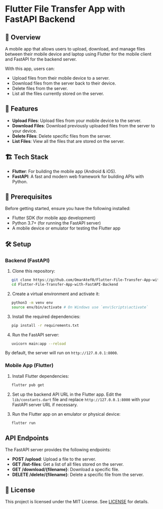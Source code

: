 # Flutter File Transfer App with FastAPI Backend

## 📌 Overview

A mobile app that allows users to upload, download, and manage files between their mobile device and laptop using Flutter for the mobile client and FastAPI for the backend server.

With this app, users can:

- Upload files from their mobile device to a server.
- Download files from the server back to their device.
- Delete files from the server.
- List all the files currently stored on the server.

## 🚀 Features

- **Upload Files**: Upload files from your mobile device to the server.
- **Download Files**: Download previously uploaded files from the server to your device.
- **Delete Files**: Delete specific files from the server.
- **List Files**: View all the files that are stored on the server.

## 🏗️ Tech Stack

- **Flutter**: For building the mobile app (Android & iOS).
- **FastAPI**: A fast and modern web framework for building APIs with Python.

## 📱 Prerequisites

Before getting started, ensure you have the following installed:

- Flutter SDK (for mobile app development)
- Python 3.7+ (for running the FastAPI server)
- A mobile device or emulator for testing the Flutter app

## 🛠️ Setup

### Backend (FastAPI)

1. Clone this repository:

```sh
   git clone https://github.com/OmarAtef0/Flutter-File-Transfer-App-with-FastAPI-Backend.git
   cd Flutter-File-Transfer-App-with-FastAPI-Backend
```

2. Create a virtual environment and activate it:

```sh
   python3 -m venv env
   source env/bin/activate # On Windows use `env\Scripts\activate`
```

3. Install the required dependencies:

```sh
   pip install -r requirements.txt
```

4. Run the FastAPI server:

```sh
   uvicorn main:app --reload
```

By default, the server will run on `http://127.0.0.1:8000`.

### Mobile App (Flutter)

1. Install Flutter dependencies:

```sh
   flutter pub get
```

2. Set up the backend API URL in the Flutter app. Edit the `lib/constants.dart` file and replace `http://127.0.0.1:8000` with your FastAPI server URL if necessary.

3. Run the Flutter app on an emulator or physical device:

```sh
   flutter run
```

## API Endpoints

The FastAPI server provides the following endpoints:

- **POST /upload**: Upload a file to the server.
- **GET /list-files**: Get a list of all files stored on the server.
- **GET /download/{filename}**: Download a specific file.
- **DELETE /delete/{filename}**: Delete a specific file from the server.

## 📜 License

This project is licensed under the MIT License. See [LICENSE](LICENSE) for details.

